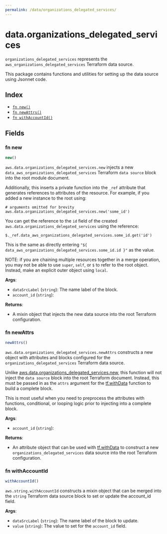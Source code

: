 ```yaml
---
permalink: /data/organizations_delegated_services/
---
```


# data.organizations_delegated_services

`organizations_delegated_services` represents the `aws_organizations_delegated_services` Terraform data source.



This package contains functions and utilities for setting up the data source using Jsonnet code.


## Index

* [`fn new()`](#fn-new)
* [`fn newAttrs()`](#fn-newattrs)
* [`fn withAccountId()`](#fn-withaccountid)

## Fields

### fn new

```ts
new()
```


`aws.data.organizations_delegated_services.new` injects a new `data_aws_organizations_delegated_services` Terraform `data source`
block into the root module document.

Additionally, this inserts a private function into the `_ref` attribute that generates references to attributes of the
resource. For example, if you added a new instance to the root using:

    # arguments omitted for brevity
    aws.data.organizations_delegated_services.new('some_id')

You can get the reference to the `id` field of the created `aws.data.organizations_delegated_services` using the reference:

    $._ref.data_aws_organizations_delegated_services.some_id.get('id')

This is the same as directly entering `"${ data_aws_organizations_delegated_services.some_id.id }"` as the value.

NOTE: if you are chaining multiple resources together in a merge operation, you may not be able to use `super`, `self`,
or `$` to refer to the root object. Instead, make an explicit outer object using `local`.

**Args**:
  - `dataSrcLabel` (`string`): The name label of the block.
  - `account_id` (`string`): 

**Returns**:
- A mixin object that injects the new data source into the root Terraform configuration.


### fn newAttrs

```ts
newAttrs()
```


`aws.data.organizations_delegated_services.newAttrs` constructs a new object with attributes and blocks configured for the `organizations_delegated_services`
Terraform data source.

Unlike [aws.data.organizations_delegated_services.new](#fn-new), this function will not inject the `data source`
block into the root Terraform document. Instead, this must be passed in as the `attrs` argument for the
[tf.withData](https://github.com/tf-libsonnet/core/tree/main/docs#fn-withdata) function to build a complete block.

This is most useful when you need to preprocess the attributes with functions, conditional, or looping logic prior to
injecting into a complete block.

**Args**:
  - `account_id` (`string`): 

**Returns**:
  - An attribute object that can be used with [tf.withData](https://github.com/tf-libsonnet/core/tree/main/docs#fn-withdata) to construct a new `organizations_delegated_services` data source into the root Terraform configuration.


### fn withAccountId

```ts
withAccountId()
```

`aws.string.withAccountId` constructs a mixin object that can be merged into the `string`
Terraform data source block to set or update the account_id field.



**Args**:
  - `dataSrcLabel` (`string`): The name label of the block to update.
  - `value` (`string`): The value to set for the `account_id` field.
